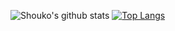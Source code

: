 

![Shouko's github stats](https://github-readme-stats.vercel.app/api?username=ShoukoNx&show_icons=true&theme=dracula)
[![Top Langs](https://github-readme-stats.vercel.app/api/top-langs/?username=ShoukoNx&theme=dracula)](https://github.com/anuraghazra/github-readme-stats)

<!--
**ShoukoNx/ShoukoNx** is a ✨ _special_ ✨ repository because its `README.md` (this file) appears on your GitHub profile.

Here are some ideas to get you started:

- 🔭 I’m currently working on ...
- 🌱 I’m currently learning ...
- 👯 I’m looking to collaborate on ...
- 🤔 I’m looking for help with ...
- 💬 Ask me about ...
- 📫 How to reach me: ...
- 😄 Pronouns: ...
- ⚡ Fun fact: ...
-->

